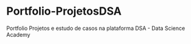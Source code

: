 # Portfolio-ProjetosDSA
Portfolio Projetos e estudo de casos na plataforma DSA - Data Science Academy
